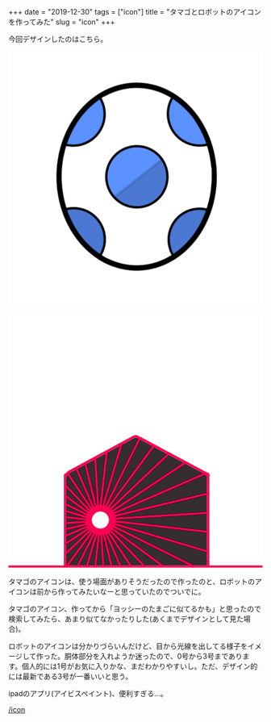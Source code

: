 +++
date = "2019-12-30"
tags = ["icon"]
title = "タマゴとロボットのアイコンを作ってみた"
slug = "icon"
+++

今回デザインしたのはこちら。

![](/icon/egg.png)

![](/icon/robot_01.png)

タマゴのアイコンは、使う場面がありそうだったので作ったのと、ロボットのアイコンは前から作ってみたいなーと思っていたのでついでに。

タマゴのアイコン、作ってから「ヨッシーのたまごに似てるかも」と思ったので検索してみたら、あまり似てなかったりした(あくまでデザインとして見た場合)。

ロボットのアイコンは分かりづらいんだけど、目から光線を出してる様子をイメージして作った。胴体部分を入れようか迷ったので、0号から3号まであります。個人的には1号がお気に入りかな、まだわかりやすいし。ただ、デザイン的には最新である3号が一番いいと思う。

ipadのアプリ(アイビスペイント)、便利すぎる...。

[/icon](/icon/)
